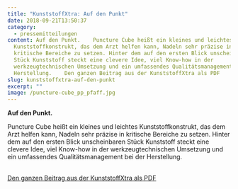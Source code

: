 ```yaml
---
title: "KunststoffXtra: Auf den Punkt"
date: 2018-09-21T13:50:37
category:
  - pressemitteilungen
content: Auf den Punkt.    Puncture Cube heißt ein kleines und leichtes
  Kunststoffkonstrukt, das dem Arzt helfen kann, Nadeln sehr präzise in
  kritische Bereiche zu setzen. Hinter dem auf den ersten Blick unscheinbaren
  Stück Kunststoff steckt eine clevere Idee, viel Know-how in der
  werkzeugtechnischen Umsetzung und ein umfassendes Qualitätsmanagement bei der
  Herstellung.    Den ganzen Beitrag aus der KunststoffXtra als PDF
slug: kunststoffxtra-auf-den-punkt
excerpt: ""
image: /puncture-cube_pp_pfaff.jpg
---
```


<p><strong>Auf den Punkt.</strong></p>



Puncture Cube heißt ein kleines und leichtes Kunststoffkonstrukt, das dem Arzt helfen kann, Nadeln sehr präzise in kritische Bereiche zu setzen. Hinter dem auf den ersten Blick unscheinbaren Stück Kunststoff steckt eine clevere Idee, viel Know-how in der werkzeugtechnischen Umsetzung und ein umfassendes Qualitätsmanagement bei der Herstellung.</p>



<p><a href="/downloads/KunststoffXtra_1809.pdf" target="_blank" rel="noreferrer noopener" aria-label=" (öffnet in neuem Tab)"><br>Den ganzen Beitrag aus der KunststoffXtra als PDF</a></p>



</p>
